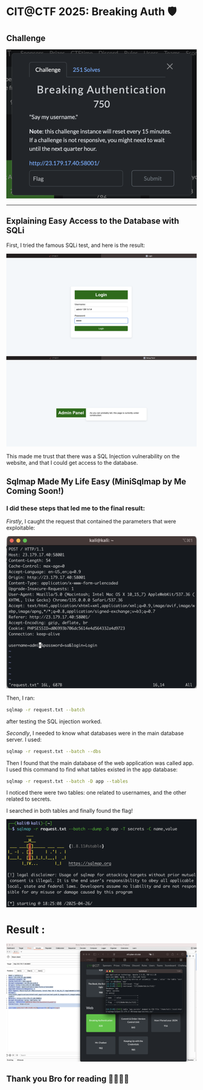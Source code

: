 # CIT@CTF 2025: Breaking Auth 🛡️

## Challenge

![Challenge_pic](./pic/challenge_pic.png)

---

## Explaining Easy Access to the Database with SQLi

First, I tried the famous SQLi test, and here is the result:

![sqli_test_pic](./pic/sqli_test.png)  
![result](./pic/verfic_sqli.png)

This made me trust that there was a SQL Injection vulnerability on the website, and that I could get access to the database.

## Sqlmap Made My Life Easy (MiniSqlmap by Me Coming Soon!)

### I did these steps that led me to the final result:

*Firstly*, I caught the request that contained the parameters that were exploitable:

![request](./pic/catch_request.png)

Then, I ran:
```bash
sqlmap -r request.txt --batch 
```

after testing the SQL injection worked.

*Secondly*, I needed to know what databases were in the main database server.
I used:

```bash
sqlmap -r request.txt --batch --dbs
```

Then I found that the main database of the web application was called app.
I used this command to find what tables existed in the app database:

```bash
sqlmap -r request.txt --batch -D app --tables
```

I noticed there were two tables: one related to usernames, and the other related to secrets.

I searched in both tables and finally found the flag!

![sqlmap_final](./pic/sqlmap_final_step.png)

# Result :

![finaly](./pic/result.png)

## Thank you Bro for reading 🏴‍☠️🥷🏻